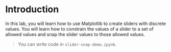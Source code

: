 # Introduction

In this lab, you will learn how to use Matplotlib to create sliders with discrete values. You will learn how to constrain the values of a slider to a set of allowed values and snap the slider values to those allowed values.

> You can write code in `slider-snap-demo.ipynb`.
